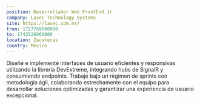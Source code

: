 ```yaml
---
position: Desarrollador Web FrontEnd Jr
company: Lasec Technology Systems
site: https://lasec.com.mx/
from: 1727769600000
to: 1743528960000
location: Zacatecas
country: México
---
```


Diseñé e implementé interfaces de usuario eficientes y responsivas utilizando la librería DevExtreme, integrando hubs de SignalR y consumiendo endpoints. Trabajé bajo un régimen de sprints con metodología ágil, colaborando estrechamente con el equipo para desarrollar soluciones optimizadas y garantizar una experiencia de usuario excepcional.